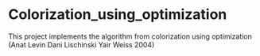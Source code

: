 # Colorization_using_optimization
This project implements the algorithm from colorization using optimization  (Anat Levin Dani Lischinski Yair Weiss  2004)
